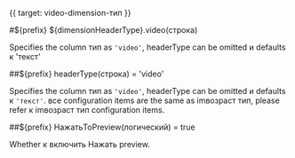{{ target: video-dimension-тип }}

#${prefix} ${dimensionHeaderType}.video(строка)

Specifies the column тип as `'video'`, headerType can be omitted и defaults к 'текст'

##${prefix} headerType(строка) = 'video'

Specifies the column тип as `'video'`, headerType can be omitted и defaults к `'текст'`. все configuration items are the same as imвозраст тип, please refer к imвозраст тип configuration items.

##${prefix} НажатьToPreview(логический) = true

Whether к включить Нажать preview.